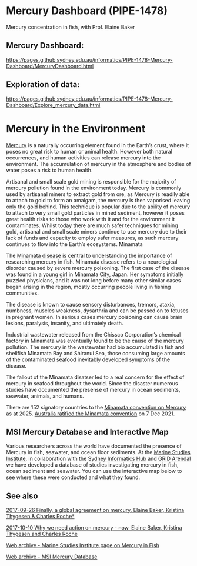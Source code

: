 # Mercury Dashboard (PIPE-1478)
Mercury concentration in fish, with Prof. Elaine Baker

## Mercury Dashboard:
https://pages.github.sydney.edu.au/informatics/PIPE-1478-Mercury-Dashboard/MercuryDashboard.html

## Exploration of data:
https://pages.github.sydney.edu.au/informatics/PIPE-1478-Mercury-Dashboard/Explore_mercury_data.html

# Mercury in the Environment

[Mercury](https://en.wikipedia.org/wiki/Mercury_(element)) is a naturally occurring element found in the Earth’s crust, where it poses no great risk to human or animal health. However both natural occurrences, and human activities can release mercury into the environment. The accumulation of mercury in the atmosphere and bodies of water poses a risk to human health.

Artisanal and small scale gold mining is responsible for the majority of mercury pollution found in the environment today. Mercury is commonly used by artisanal miners to extract gold from ore, as Mercury is readily able to attach to gold to form an amalgam, the mercury is then vaporised leaving only the gold behind. This technique is popular due to the ability of mercury to attach to very small gold particles in mined sediment, however it poses great health risks to those who work with it and for the environment it contaminates. Whilst today there are much safer techniques for mining gold, artisanal and small scale miners continue to use mercury due to their lack of funds and capacity to employ safer measures, as such mercury continues to flow into the Earth’s ecosystems.
Minamata

The [Minamata disease](https://en.wikipedia.org/wiki/Minamata_disease) is central to understanding the importance of researching mercury in fish. Minamata disease refers to a neurological disorder caused by severe mercury poisoning. The first case of the disease was found in a young girl in Minamata City, Japan. Her symptoms initially puzzled physicians, and it was not long before many other similar cases began arising in the region, mostly occurring people living in fishing communities.

The disease is known to cause sensory disturbances, tremors, ataxia, numbness, muscles weakness, dysarthria and can be passed on to fetuses in pregnant women. In serious cases mercury poisoning can cause brain lesions, paralysis, insanity, and ultimately death.

Industrial wastewater released from the Chissco Corporation’s chemical factory in Minamata was eventually found to be the cause of the mercury pollution. The mercury in the wastewater had bio accumulated in fish and shellfish Minamata Bay and Shiranui Sea, those consuming large amounts of the contaminated seafood inevitably developed symptoms of the disease.

The fallout of the Minamata disatser led to a real concern for the effect of mercury in seafood throughout the world. Since the disaster numerous studies have documented the presense of mercury in ocean sediments, seawater, animals, and humans.

There are 152 signatory countries to the [Minamata convention on Mercury](https://minamataconvention.org/en) as at 2025. [Australia ratified the Minamata convention](https://www.dcceew.gov.au/environment/protection/chemicals-management/mercury) on 7 Dec 2021.

## MSI Mercury Database and Interactive Map

Various researchers across the world have documented the presence of Mercury in fish, seawater, and ocean floor sediments. At the [Marine Studies Institute](https://marine-science.sydney.edu.au), in collaboration with the [Sydney Informatics Hub](http://informatics.sydney.edu.au) and [GRID Arendal](https://www.grida.no) we have developed a database of studies investigating mercury in fish, ocean sediment and seawater.  You can use the interactive map below to see where these were conducted and what they found.

## See also

[2017-09-26 Finally, a global agreement on mercury. Elaine Baker, Kristina Thygesen & Charles Roche*](https://news.grida.no/finally-a-global-agreement-on-mercury)

[2017-10-10 Why we need action on mercury - now. Elaine Baker, Kristina Thygesen and Charles Roche ](https://news.grida.no/why-we-need-action-on-mercury-now)

[Web archive - Marine Studies Institute page on Mercury in Fish](https://web.archive.org/web/20221208000730/https://marine-studies-institute.sydney.edu.au/mercury-in-fish/)

[Web archive - MSI Mercury Database](https://web.archive.org/web/20230128154445/https://marine-studies-institute.sydney.edu.au/mercury-database/)
